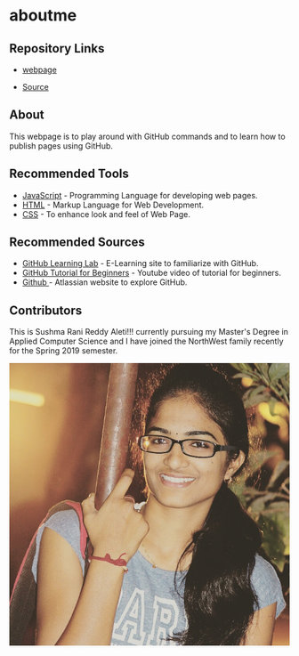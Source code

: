 # aboutme
 
## Repository Links

- [webpage](https://sushma4548.github.io/aboutme/ "this is my webpage")

- [Source]( https://github.com/Sushma4548/aboutme/. "Working with aboutme source")

## About
This webpage is to play around with GitHub commands and to learn how to publish pages using GitHub.

## Recommended Tools

- [JavaScript](https://www.codecademy.com/learn/introduction-to-javascript "codeacademy javascript link") - Programming Language for developing web pages.
- [HTML](https://www.codecademy.com/learn/learn-html "codeacademy HTML link") - Markup Language for Web Development.
- [CSS](https://www.codecademy.com/learn/learn-css "codeacademy CSS link") - To enhance look and feel of Web Page.

## Recommended Sources

- [GitHub Learning Lab](https://lab.github.com/courses) - E-Learning site to familiarize with GitHub.
- [GitHub Tutorial for Beginners](https://www.youtube.com/watch?v=0fKg7e37bQE "youtube link") - Youtube video of tutorial for beginners.
- [Github ](https://www.atlassian.com/git "GitHub Beginners guide") - Atlassian website to explore GitHub.

## Contributors

This is Sushma Rani Reddy Aleti!!! currently pursuing my Master's Degree in Applied Computer Science and I have joined the NorthWest family recently for the Spring 2019 semester.


![MyPic](IMG_20180307_142500.JPG)




